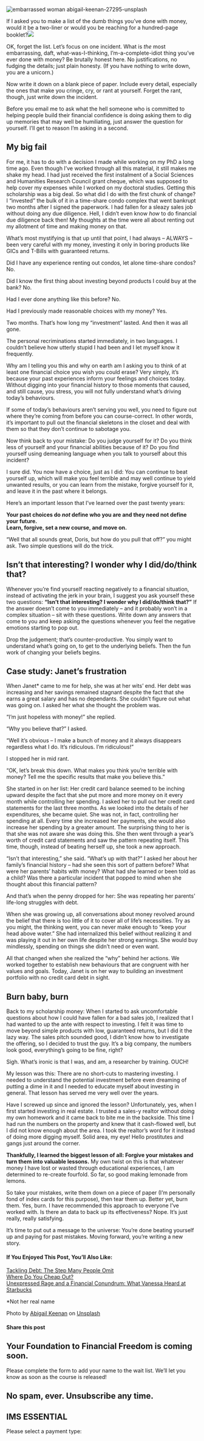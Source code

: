 ![embarrassed woman abigail-keenan-27295-unsplash](https://yourfinanciallaunchpad.com/wp-content/uploads/elementor/thumbs/embarrassed-woman-abigail-keenan-27295-unsplash-qdc6cpthe1jg09nepcheyd0ymqwyqy89x64timb4aw.jpg "embarrassed woman abigail-keenan-27295-unsplash")

If I asked you to make a list of the dumb things you’ve done with money, would it be a two-liner or would you be reaching for a hundred-page booklet?![](attachments/embarrassed-woman-abigail-keenan-27295-unsplash-300x293.jpg)

OK, forget the list. Let’s focus on one incident. What is *the* most embarrassing, daft, what-was-I-thinking, I’m-a-complete-idiot thing you’ve ever done with money? Be brutally honest here. No justifications, no fudging the details; just plain honesty. (If you have nothing to write down, you are a unicorn.)

Now write it down on a blank piece of paper. Include every detail, especially the ones that make you cringe, cry, or rant at yourself. Forget the rant, though, just write down the incident.

Before you email me to ask what the hell someone who is committed to helping people build their financial confidence is doing asking them to dig up memories that may well be humiliating, just answer the question for yourself. I’ll get to reason I’m asking in a second.

## My big fail

For me, it has to do with a decision I made while working on my PhD a long time ago. Even though I’ve worked through all this material, it still makes me shake my head. I had just received the first instalment of a Social Sciences and Humanities Research Council grant cheque, which was supposed to help cover my expenses while I worked on my doctoral studies. Getting this scholarship was a big deal. So what did I do with the first chunk of change? I “invested” the bulk of it in a time-share condo complex that went bankrupt two months after I signed the paperwork. I had fallen for a sleazy sales job without doing any due diligence. Hell, I didn’t even know *how* to do financial due diligence back then! My thoughts at the time were all about renting out my allotment of time and making money on that.

What’s most mystifying is that up until that point, I had always – ALWAYS – been very careful with my money, investing it only in boring products like GICs and T-Bills with guaranteed returns.

Did I have any experience renting out condos, let alone time-share condos? No.

Did I know the first thing about investing beyond products I could buy at the bank? No.

Had I ever done anything like this before? No.

Had I previously made reasonable choices with my money? Yes.

Two months. That’s how long my “investment” lasted. And then it was all gone.

The personal recriminations started immediately, in two languages. I couldn’t believe how utterly stupid I had been and I let myself know it frequently.

Why am I telling you this and why on earth am I asking you to think of at least one financial choice you wish you could erase? Very simply, it’s because your past experiences inform your feelings and choices today. Without digging into your financial history to those moments that caused, and still cause, you stress, you will not fully understand what’s driving today’s behaviours.

If some of today’s behaviours aren’t serving you well, you need to figure out where they’re coming from before you can course-correct. In other words, it’s important to pull out the financial skeletons in the closet and deal with them so that they don’t continue to sabotage you.

Now think back to your mistake: Do you judge yourself for it? Do you think less of yourself and your financial abilities because of it? Do you find yourself using demeaning language when you talk to yourself about this incident?

I sure did. You now have a choice, just as I did: You can continue to beat yourself up, which will make you feel terrible and may well continue to yield unwanted results, or you can learn from the mistake, forgive yourself for it, and leave it in the past where it belongs.

Here’s an important lesson that I’ve learned over the past twenty years:

**Your past choices do *not* define who you are and they need not define your future.**  
**Learn, forgive, set a new course, and move on.**

“Well that all sounds great, Doris, but how do you pull that off?” you might ask. Two simple questions will do the trick.

## Isn’t that interesting? I wonder why I did/do/think that?

Whenever you’re find yourself reacting negatively to a financial situation, instead of activating the jerk in your brain, I suggest you ask yourself these two questions: **“Isn’t that interesting? I wonder why I did/do/think that?”** If the answer doesn’t come to you immediately – and it probably won’t in a complex situation – sit with these questions. Write down any answers that come to you and keep asking the questions whenever you feel the negative emotions starting to pop out.

Drop the judgement; that’s counter-productive. You simply want to understand what’s going on, to get to the underlying beliefs. Then the fun work of changing your beliefs begins.

## Case study: Janet’s frustration

When Janet\* came to me for help, she was at her wits’ end. Her debt was increasing and her savings remained stagnant despite the fact that she earns a great salary and has no dependants. She couldn’t figure out what was going on. I asked her what she thought the problem was.

“I’m just hopeless with money!” she replied.

“Why you believe that?” I asked.

“Well it’s obvious – I make a bunch of money and it always disappears regardless what I do. It’s ridiculous. I’m ridiculous!”

I stopped her in mid rant.

“OK, let’s break this down. What makes you think you’re terrible with money? Tell me the specific results that make you believe this.”

She started in on her list: Her credit card balance seemed to be inching upward despite the fact that she put more and more money on it every month while controlling her spending. I asked her to pull out her credit card statements for the last three months. As we looked into the details of her expenditures, she became quiet. She was not, in fact, controlling her spending at all. Every time she increased her payments, she would also increase her spending by a greater amount. The surprising thing to her is that she was not aware she was doing this. She then went through a year’s worth of credit card statements and saw the pattern repeating itself. This time, though, instead of beating herself up, she took a new approach.

“Isn’t that interesting,” she said. “What’s up with that?” I asked her about her family’s financial history – had she seen this sort of pattern before? What were her parents’ habits with money? What had she learned or been told as a child? Was there a particular incident that popped to mind when she thought about this financial pattern?

And that’s when the penny dropped for her: She was repeating her parents’ life-long struggles with debt.

When she was growing up, all conversations about money revolved around the belief that there is too little of it to cover all of life’s necessities. Try as you might, the thinking went, you can never make enough to “keep your head above water.” She had internalized this belief without realizing it and was playing it out in her own life despite her strong earnings. She would buy mindlessly, spending on things she didn’t need or even want.

All that changed when she realized the “why” behind her actions. We worked together to establish new behaviours that are congruent with her values and goals. Today, Janet is on her way to building an investment portfolio with no credit card debt in sight.

## Burn baby, burn

Back to my scholarship money: When I started to ask uncomfortable questions about how I could have fallen for a bad sales job, I realized that I had wanted to up the ante with respect to investing. I felt it was time to move beyond simple products with low, guaranteed returns, but I did it the lazy way. The sales pitch sounded good, I didn’t know how to investigate the offering, so I decided to trust the guy. It’s a big company, the numbers look good, everything’s going to be fine, right?

Sigh. What’s ironic is that I was, and am, a researcher by training. OUCH!

My lesson was this: There are no short-cuts to mastering investing. I needed to understand the potential investment before even dreaming of putting a dime in it and I needed to educate myself about investing in general. That lesson has served me very well over the years.

Have I screwed up since and ignored the lesson? Unfortunately, yes, when I first started investing in real estate. I trusted a sales-y realtor without doing my own homework and it came back to bite me in the backside. This time I had run the numbers on the property and knew that it cash-flowed well, but I did not know enough about the area. I took the realtor’s word for it instead of doing more digging myself. Solid area, my eye! Hello prostitutes and gangs just around the corner.

**Thankfully, I learned the biggest lesson of all: Forgive your mistakes and turn them into valuable lessons.** My own twist on this is that whatever money I have lost or wasted through educational experiences, I am determined to re-create fourfold. So far, so good making lemonade from lemons.

So take your mistakes, write them down on a piece of paper (I’m personally fond of index cards for this purpose), then tear them up. Better yet, burn them. Yes, burn. I have recommended this approach to everyone I’ve worked with. Is there an data to back up its effectiveness? Nope. It’s just really, really satisfying.

It’s time to put out a message to the universe: You’re done beating yourself up and paying for past mistakes. Moving forward, you’re writing a new story.

#### If You Enjoyed This Post, You’ll Also Like:

[Tackling Debt: The Step Many People Omit](https://yflmainprod.wpengine.com/2018/03/tackling-debt-the-step-many-people-omit/)  
[Where Do You Cheap Out?](https://yflmainprod.wpengine.com/2018/03/where-do-you-cheap-out/)  
[Unexpressed Rage and a Financial Conundrum: What Vanessa Heard at Starbucks](https://yflmainprod.wpengine.com/2018/08/unexpressed-rage-and-a-financial-conundrum-what-vanessa-heard-at-starbucks/)

\*Not her real name

Photo by [Abigail Keenan](https://unsplash.com/photos/99C5lrAyxpQ?utm_source=unsplash&utm_medium=referral&utm_content=creditCopyText) on [Unsplash](https://unsplash.com/?utm_source=unsplash&utm_medium=referral&utm_content=creditCopyText)

#### Share this post

## Your Foundation to Financial Freedom is coming soon.

Please complete the form to add your name to the wait list. We’ll let you know as soon as the course is released!

## No spam, ever. Unsubscribe any time.

## IMS ESSENTIAL

Please select a payment type: